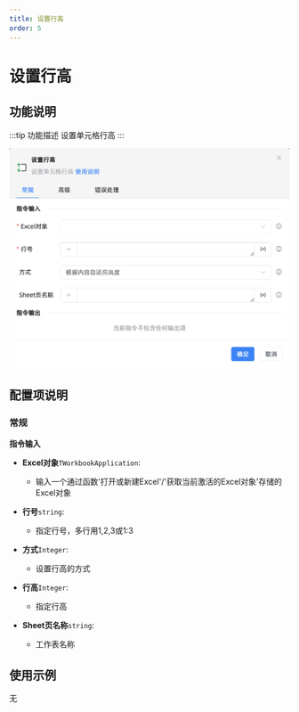 ```yaml
---
title: 设置行高
order: 5
---
```


# 设置行高

## 功能说明

:::tip 功能描述
设置单元格行高
:::

![设置行高](../../../../assets/设置行高_command.png)

## 配置项说明

### 常规

**指令输入**

- **Excel对象**`TWorkbookApplication`: 
  - 输入一个通过函数'打开或新建Excel'/'获取当前激活的Excel对象'存储的Excel对象

- **行号**`string`: 
  - 指定行号，多行用1,2,3或1:3

- **方式**`Integer`: 
  - 设置行高的方式

- **行高**`Integer`: 
  - 指定行高

- **Sheet页名称**`string`: 
  - 工作表名称

## 使用示例
无

